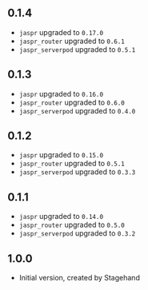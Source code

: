 ## 0.1.4

- `jaspr` upgraded to `0.17.0`
- `jaspr_router` upgraded to `0.6.1`
- `jaspr_serverpod` upgraded to `0.5.1`

## 0.1.3

- `jaspr` upgraded to `0.16.0`
- `jaspr_router` upgraded to `0.6.0`
- `jaspr_serverpod` upgraded to `0.4.0`

## 0.1.2

- `jaspr` upgraded to `0.15.0`
- `jaspr_router` upgraded to `0.5.1`
- `jaspr_serverpod` upgraded to `0.3.3`

## 0.1.1

- `jaspr` upgraded to `0.14.0`
- `jaspr_router` upgraded to `0.5.0`
- `jaspr_serverpod` upgraded to `0.3.2`

## 1.0.0

- Initial version, created by Stagehand
